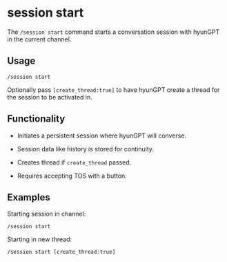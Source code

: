 # session start

The `/session start` command starts a conversation session with hyunGPT in the current channel.

## Usage
```
/session start
```

Optionally pass `[create_thread:true]` to have hyunGPT create a thread for the session to be activated in. 

## Functionality

- Initiates a persistent session where hyunGPT will converse.

- Session data like history is stored for continuity.

- Creates thread if `create_thread` passed.

- Requires accepting TOS with a button.

## Examples

Starting session in channel:
```
/session start
```

Starting in new thread:
```
/session start [create_thread:true]
```
